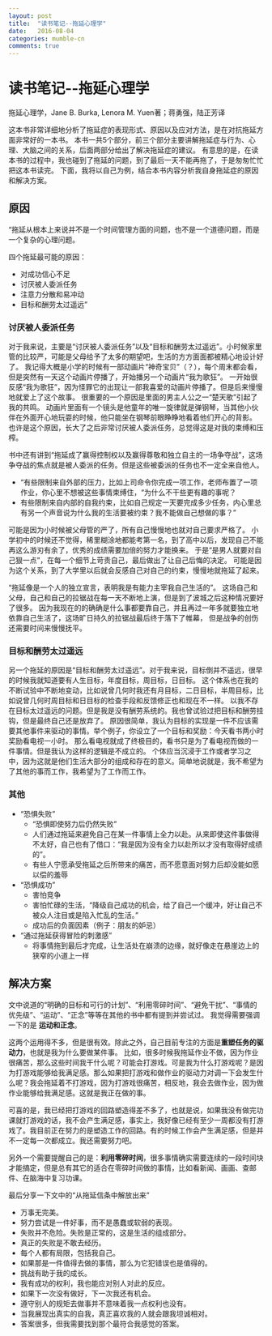 ```yaml
---
layout: post
title:  "读书笔记--拖延心理学"
date:   2016-08-04
categories: mumble-cn
comments: true
---
```


# 读书笔记--拖延心理学
 
拖延心理学，Jane B. Burka, Lenora M. Yuen著；蒋勇强，陆正芳译
 
这本书非常详细地分析了拖延症的表现形式、原因以及应对方法，是在对抗拖延方面非常好的一本书。
本书一共5个部分，前三个部分主要讲解拖延症与行为、心理、大脑之间的关系，后面两部分给出了解决拖延症的建议。
有意思的是，在读本书的过程中，我也碰到了拖延的问题，到了最后一天不能再拖了，于是匆匆忙忙把这本书读完。
下面，我将以自己为例，结合本书内容分析我自身拖延症的原因和解决方案。

## 原因
 
“拖延从根本上来说并不是一个时间管理方面的问题，也不是一个道德问题，而是一个复杂的心理问题。
 
四个拖延最可能的原因：

- 对成功信心不足
- 讨厌被人委派任务
- 注意力分散和易冲动
- 目标和酬劳太过遥远”

### 讨厌被人委派任务
对于我来说，主要是“讨厌被人委派任务”以及“目标和酬劳太过遥远”。小时候家里管的比较严，可能是父母给予了太多的期望吧，生活的方方面面都被精心地设计好了。
我记得大概是小学的时候有一部动画片“神奇宝贝”（？），每个周末都会看，但是突然有一天这个动画片停播了，开始播另一个动画片“我为歌狂”。
一开始很反感“我为歌狂”，因为怪罪它的出现让一部我喜爱的动画片停播了。但是后来慢慢地就爱上了这个故事。
很重要的一个原因是里面的男主人公之一“楚天歌”引起了我的共鸣。
动画片里面有一个镜头是他童年的唯一旋律就是弹钢琴，当其他小伙伴在外面开心地玩耍的时候，他只能坐在钢琴前眼睁睁地看着他们开心的背影。
也许是这个原因，长大了之后非常讨厌被人委派任务，总觉得这是对我的束缚和压榨。

书中还有讲到“拖延成了赢得控制权以及赢得尊敬和独立自主的一场争夺战”，这场争夺战的焦点就是被人委派的任务。但是这些被委派的任务也不一定全来自他人。
- “有些限制来自外部的压力，比如上司命令你完成一项工作，老师布置了一项作业，你心里不想被这些事情束缚住，“为什么不干些更有趣的事呢？
- 有些限制来自内部的自我约束，比如自己规定一天要完成多少任务，内心里总有另一个声音说为什么我的生活要被约束？我不能做自己想做的事？”

可能是因为小时候被父母管的严了，所有自己慢慢地也就对自己要求严格了。
小学初中的时候还不觉得，稀里糊涂地都能考第一名，到了高中以后，发现自己不能再这么游刃有余了，优秀的成绩需要加倍的努力才能换来。
于是“是男人就要对自己狠一点”，在每一个细节上苛责自己，最后做出了让自己后悔的决定。
可能是因为这个关系，到了大学里以后就会反感自己对自己的约束，慢慢地就拖延了起来。
 
“拖延像是一个人的独立宣言，表明我是有能力主宰我自己生活的”。
这场自己和父母，自己和自己的拉锯战在每一天不断地上演，但是到了波城之后这种情况要好了很多。
因为我现在的的确确是什么事都要靠自己，并且再过一年多就要独立地依靠自己生活了，这场旷日持久的拉锯战最后终于落下了帷幕，
但是战争的创伤还需要时间来慢慢抚平。

### 目标和酬劳太过遥远
另一个拖延的原因是“目标和酬劳太过遥远”。对于我来说，目标倒并不遥远，很早的时候我就知道要有人生目标，年度目标，周目标，日目标。
这个体系也在我的不断试验中不断地变动，比如说曾几何时我还有月目标，二日目标，半周目标，比如说曾几何时周目标和日目标的检查手段和反馈修正也和现在不一样。
以我不存在目标太过遥远的问题。但是我是没有酬劳系统的。我也曾试验过把目标和酬劳挂钩，但是最终自己还是放弃了。
原因很简单，我认为目标的实现是一件不应该需要其他事件来驱动的事情。举个例子，你设立了一个目标和奖励：今天看书两小时奖励看电视一小时。
那么看电视就成了终极目的，看书只是为了看电视而做的一件事情。但是我认为这样的逻辑是不成立的。
个体应当沉浸于工作或者学习之中，因为这就是他们生活大部分的组成和存在的意义。简单地说就是，我不希望为了其他的事而工作，我希望为了工作而工作。

### 其他 

- “恐惧失败”
  - “恐惧即使努力后仍然失败”
  - 人们通过拖延来避免自己在某一件事情上全力以赴。从来即使这件事做得不太好，自己也有了借口：“我是因为没有全力以赴所以才没有取得好成绩的”。
  - 有些人宁愿承受拖延之后所带来的痛苦，而不愿意面对努力后却没能如愿以偿的羞辱
- “恐惧成功”
  - 害怕竞争
  - 害怕忙碌的生活，“降级自己成功的机会，给了自己一个缓冲，好让自己不被众人注目或是陷入忙乱的生活。”
  - 成功后的负面因素（例子：朋友的妒忌）
- “通过拖延获得冒险的刺激感”
  - 将事情拖到最后才完成，让生活处在崩溃的边缘，就好像走在悬崖边上的狭窄的小道上一样
 
## 解决方案
文中说道的“明确的目标和可行的计划”、“利用零碎时间”、“避免干扰”、“事情的优先级”、“运动”、“正念”等等在其他的书中都有提到并尝试过。
我觉得需要强调一下的是
**运动和正念**。

这两个运用得不多，但是很有效。除此之外，自己目前专注的方面是**重塑任务的驱动力**，也就是我为什么要做某件事。
比如，很多时候我拖延作业不做，因为作业很痛苦，那么这些时间我干什么呢？可能会打游戏。可是我为什么打游戏呢？是因为打游戏能够给我满足感。那么如果把打游戏和做作业的驱动力对调一下会发生什么呢？我会拖延着不打游戏，因为打游戏很痛苦，相反地，我会去做作业，因为做作业能够给我满足感。这就是我正在做的事。
 
可喜的是，我已经把打游戏的回路塑造得差不多了，也就是说，如果我没有做完功课就打游戏的话，我不会产生满足感，事实上，我好像已经有至少一周都没有打游戏了。我目前正在努力的是塑造工作的回路。有的时候工作会产生满足感，但是并不一定每一次都成立。我还需要努力吧。
 
另外一个需要提醒自己的是：**利用零碎时间**，很多事情确实需要连续的一段时间块才能搞定，但是总有其它的适合在零碎时间做的事情，比如看新闻、画画、查邮件、在脑海中复习功课。
 
最后分享一下文中的“从拖延信条中解放出来”
- 万事无完美。
- 努力尝试是一件好事，而不是愚蠢或软弱的表现。
- 失败并不危险。失败是正常的，这是生活的组成部分。
- 真正的失败是不敢去经历。
- 每个人都有局限，包括我自己。
- 如果那是一件值得去做的事情，那么为它犯错误也是值得的。
- 挑战有助于我的成长。
- 我有成功的权利，我也能应对别人对此的反应。
- 如果下一次没有做好，下一次我还有机会。
- 遵守别人的规矩去做事并不意味着我一点权利也没有。
- 当我展现出真实的自我，真正喜欢我的人就会跟我坦诚相对。
- 答案很多，但我需要找到那个最符合我感觉的答案。
